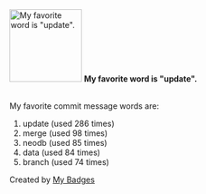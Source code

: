 <img src="https://my-badges.github.io/my-badges/favorite-word.png" alt="My favorite word is &quot;update&quot;." title="My favorite word is &quot;update&quot;." width="128">
<strong>My favorite word is &quot;update&quot;.</strong>
<br><br>

My favorite commit message words are:

1. update (used 286 times)
2. merge (used 98 times)
3. neodb (used 85 times)
4. data (used 84 times)
5. branch (used 74 times)


Created by <a href="https://github.com/my-badges/my-badges">My Badges</a>